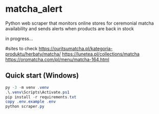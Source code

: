 # matcha_alert
Python web scraper that monitors online stores for ceremonial matcha availability and sends alerts when products are back in stock

in progress...

#sites to check
https://ouritsumatcha.pl/kategoria-produktu/herbaty/matcha/
https://lunetea.pl/collections/matcha
https://oromatcha.com/pl/menu/matcha-164.html

## Quick start (Windows)
```powershell
py -3 -m venv .venv
.\.venv\Scripts\Activate.ps1
pip install -r requirements.txt
copy .env.example .env
python scraper.py
